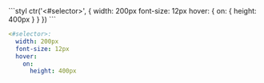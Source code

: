 <div data-size="225" class="syntax"></div>
```styl
ctr('<#selector>', {
  width: 200px
  font-size: 12px
  hover: {
    on: {
      height: 400px
    }
  }
})
```

```yaml
<#selector>:
  width: 200px
  font-size: 12px
  hover:
    on:
      height: 400px
```
<div class="cf"></div>
